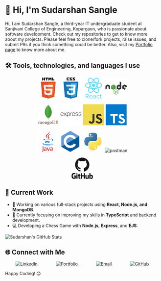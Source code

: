# 👋 Hi, I'm Sudarshan Sangle

Hi, I am Sudarshan Sangle, a third-year IT undergraduate student at Sanjivani College of Engineering, Kopargaon, who is passionate about software development. Check out my repositories to get to know more about my projects. Please feel free to clone/fork projects, raise issues, and submit PRs if you think something could be better. Also, visit my [Portfolio page](https://sudarshansangle56.github.io/SudarshanPortfolio) to know more about me.

## 🛠 Tools, technologies, and languages I use
<p align="center">
  <!-- First row of skills -->
  <img src="https://raw.githubusercontent.com/devicons/devicon/master/icons/html5/html5-original-wordmark.svg" alt="html5" width="70" height="70"/>
  <img src="https://raw.githubusercontent.com/devicons/devicon/master/icons/css3/css3-original-wordmark.svg" alt="css3" width="70" height="70"/>
  <img src="https://raw.githubusercontent.com/devicons/devicon/master/icons/react/react-original-wordmark.svg" alt="react" width="70" height="70"/>
  <img src="https://raw.githubusercontent.com/devicons/devicon/master/icons/nodejs/nodejs-original-wordmark.svg" alt="nodejs" width="70" height="70"/>
</p>
<p align="center">
  <!-- Second row of skills -->
  <img src="https://raw.githubusercontent.com/devicons/devicon/master/icons/mongodb/mongodb-original-wordmark.svg" alt="mongodb" width="70" height="70"/>
  <img src="https://raw.githubusercontent.com/devicons/devicon/master/icons/express/express-original-wordmark.svg" alt="express" width="70" height="70"/>
  <img src="https://raw.githubusercontent.com/devicons/devicon/master/icons/javascript/javascript-original.svg" alt="javascript" width="70" height="70"/>
  <img src="https://raw.githubusercontent.com/devicons/devicon/master/icons/typescript/typescript-original.svg" alt="typescript" width="70" height="70"/>
</p>
<p align="center">
  <!-- Third row of skills -->
  <img src="https://raw.githubusercontent.com/devicons/devicon/master/icons/java/java-original-wordmark.svg" alt="java" width="70" height="70"/>
  <img src="https://raw.githubusercontent.com/devicons/devicon/master/icons/c/c-original.svg" alt="c" width="70" height="70"/>
  <img src="https://raw.githubusercontent.com/devicons/devicon/master/icons/python/python-original.svg" alt="python" width="70" height="70"/>
  <img src="https://www.vectorlogo.zone/logos/getpostman/getpostman-icon.svg" alt="postman" width="70" height="70"/>
</p>
<p align="center">
  <!-- GitHub icon -->
  <img src="https://raw.githubusercontent.com/devicons/devicon/master/icons/github/github-original-wordmark.svg" alt="github" width="70" height="70"/>
</p>

## 🔭 Current Work
- 🚀 Working on various full-stack projects using **React, Node.js, and MongoDB**.
- 🌱 Currently focusing on improving my skills in **TypeScript** and backend development.
- 💻 Developing a Chess Game with **Node.js**, **Express**, and **EJS**.

![Sudarshan's GitHub Stats](https://github-readme-stats.vercel.app/api?username=sudarshansangle56&show_icons=true&theme=radical)

## 🌐 Connect with Me
<p align="center">
  <!-- LinkedIn -->
  <a href="https://www.linkedin.com/in/sudarshan-sangle" target="_blank" rel="noopener noreferrer" style="margin: 0 28px;">
    <img src="https://cdn-icons-png.flaticon.com/512/174/174857.png" alt="LinkedIn" width="40" height="40"/>
  </a>
  <!-- Portfolio -->
  <a href="https://sudarshansangle56.github.io/SudarshanPortfolio" target="_blank" rel="noopener noreferrer" style="margin: 0 28px;">
    <img src="https://cdn-icons-png.flaticon.com/512/609/609053.png" alt="Portfolio" width="40" height="40"/>
  </a>
  <!-- Email -->
  <a href="mailto:sanglesudarshan5701@gmail.com" style="margin: 0 28px;">
    <img src="https://cdn-icons-png.flaticon.com/512/732/732200.png" alt="Email" width="40" height="40"/>
  </a>
  <!-- GitHub -->
  <a href="https://github.com/sudarshansangle56" target="_blank" rel="noopener noreferrer" style="margin: 0 28px;">
    <img src="https://cdn-icons-png.flaticon.com/512/25/25231.png" alt="GitHub" width="40" height="40"/>
  </a>
</p>

Happy Coding! 😊
